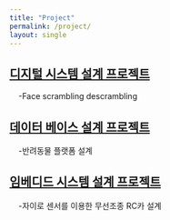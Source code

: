 ```yaml
---
title: "Project"
permalink: /project/
layout: single
---
```


## [디지털 시스템 설계 프로젝트](https://github.com/jinwoongseok/Digital-system_design)
&nbsp;&nbsp;&nbsp;&nbsp;-Face scrambling descrambling

## [데이터 베이스 설계 프로젝트](https://github.com/jinwoongseok/DBsystem_design)
&nbsp;&nbsp;&nbsp;&nbsp;-반려동물 플랫폼 설계

## [임베디드 시스템 설계 프로젝트](https://github.com/jinwoongseok/Embedded_design)
&nbsp;&nbsp;&nbsp;&nbsp;-자이로 센서를 이용한 무선조종 RC카 설계